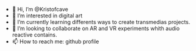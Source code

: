 - 👋 Hi, I’m @Kristofcave
- 👀 I’m interested in digital art
- 🌱 I’m currently learning differents ways to create transmedias projects.
- 💞️ I’m looking to collaborate on AR and VR experiments whith audio reactive contains.
- 📫 How to reach me: github profile

<!---
Kristofcave/Kristofcave is a ✨ special ✨ repository because its `README.md` (this file) appears on your GitHub profile.
You can click the Preview link to take a look at your changes.
--->

